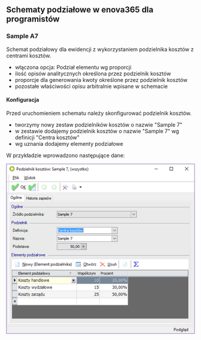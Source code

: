 ## Schematy podziałowe w enova365 dla programistów
### Sample A7

Schemat podziałowy dla ewidencji z wykorzystaniem podzielnika kosztów z centrami kosztów.

* włączona opcja: Podział elementu wg proporcji
* ilość opisów analitycznych określona przez podzielnik kosztów
* proporcje dla generowania kwoty określone przez podzielnik kosztów
* pozostałe właściwości opisu arbitralnie wpisane w schemacie

#### Konfiguracja

Przed uruchomieniem schematu należy skonfigurować podzielnik kosztów.

* tworzymy nowy zestaw podzielników kosztów o nazwie "Sample 7"
* w zestawie dodajemy podzielnik kosztów o nazwie "Sample 7" wg definicji "Centra kosztów"
* wg uznania dodajemy elementy podziałowe

W przykładzie wprowadzono następujące dane:

![](input-sample7.png)
